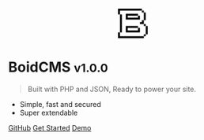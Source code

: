 <p align="center"><img alt="logo" width="60" height="60" src="/_media/logo.svg" /></p>

# BoidCMS <small>v1.0.0</small>

> Built with PHP and JSON, Ready to power your site.

- Simple, fast and secured
- Super extendable

[GitHub](https://github.com/BoidCMS/BoidCMS/)
[Get Started](#boidcms)
[Demo](https://boidcms.000webhostapp.com)
